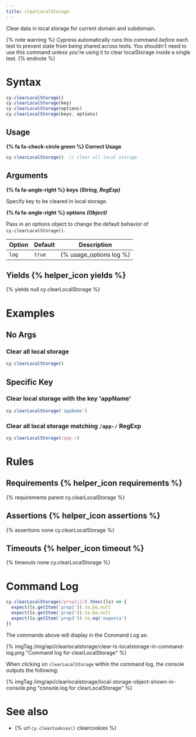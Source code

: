 ```yaml
---
title: clearLocalStorage
---
```


Clear data in local storage for current domain and subdomain.

{% note warning %}
Cypress automatically runs this command *before* each test to prevent state from being shared across tests. You shouldn't need to use this command unless you're using it to clear localStorage inside a single test.
{% endnote %}

# Syntax

```javascript
cy.clearLocalStorage()
cy.clearLocalStorage(key)
cy.clearLocalStorage(options)
cy.clearLocalStorage(keys, options)
```

## Usage

**{% fa fa-check-circle green %} Correct Usage**

```javascript
cy.clearLocalStorage()  // clear all local storage
```

## Arguments

**{% fa fa-angle-right %} keys** ***(String, RegExp)***

Specify key to be cleared in local storage.

**{% fa fa-angle-right %} options** ***(Object)***

Pass in an options object to change the default behavior of `cy.clearLocalStorage()`.

Option | Default | Description
--- | --- | ---
`log` | `true` | {% usage_options log %}

## Yields {% helper_icon yields %}

{% yields null cy.clearLocalStorage %}

# Examples

## No Args

### Clear all local storage

```javascript
cy.clearLocalStorage()
```

## Specific Key

### Clear local storage with the key 'appName'

```javascript
cy.clearLocalStorage('appName')
```

### Clear all local storage matching `/app-/` RegExp

```javascript
cy.clearLocalStorage(/app-/)
```

# Rules

## Requirements {% helper_icon requirements %}

{% requirements parent cy.clearLocalStorage %}

## Assertions {% helper_icon assertions %}

{% assertions none cy.clearLocalStorage %}

## Timeouts {% helper_icon timeout %}

{% timeouts none cy.clearLocalStorage %}

# Command Log

```javascript
cy.clearLocalStorage(/prop1|2/).then((ls) => {
  expect(ls.getItem('prop1')).to.be.null
  expect(ls.getItem('prop2')).to.be.null
  expect(ls.getItem('prop3')).to.eq('magenta')
})
```

The commands above will display in the Command Log as:

{% imgTag /img/api/clearlocalstorage/clear-ls-localstorage-in-command-log.png "Command log for clearLocalStorage" %}

When clicking on `clearLocalStorage` within the command log, the console outputs the following:

{% imgTag /img/api/clearlocalstorage/local-storage-object-shown-in-console.png "console.log for clearLocalStorage" %}

# See also

- {% url `cy.clearCookies()` clearcookies %}
